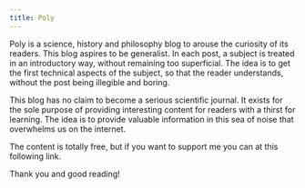 ```yaml
---
title: Poly
---
```


Poly is a science, history and philosophy blog to arouse the curiosity of its readers. This blog aspires to be generalist. In each post, a subject is treated in an introductory way, without remaining too superficial. The idea is to get the first technical aspects of the subject, so that the reader understands, without the post being illegible and boring.

This blog has no claim to become a serious scientific journal. It exists for the sole purpose of providing interesting content for readers with a thirst for learning. The idea is to provide valuable information in this sea of noise that overwhelms us on the internet.

The content is totally free, but if you want to support me you can at this following link.

Thank you and good reading!
